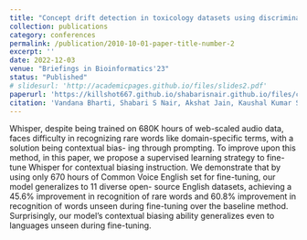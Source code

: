 ```yaml
---
title: "Concept drift detection in toxicology datasets using discriminative subgraph-based drift detector"
collection: publications
category: conferences
permalink: /publication/2010-10-01-paper-title-number-2
excerpt: ''
date: 2022-12-03
venue: "Briefings in Bioinformatics'23"
status: "Published"
# slidesurl: 'http://academicpages.github.io/files/slides2.pdf'
paperurl: 'https://killshot667.github.io/shabarisnair.github.io/files/concept.pdf'
citation: 'Vandana Bharti, Shabari S Nair, Akshat Jain, Kaushal Kumar Shukla, Bhaskar Biswas'
---
```


Whisper, despite being trained on 680K hours of web-scaled audio data, faces difficulty in recognizing rare words like domain-specific terms, with a solution being contextual bias- ing through prompting. To improve upon this method, in this
paper, we propose a supervised learning strategy to fine-tune Whisper for contextual biasing instruction. We demonstrate that by using only 670 hours of Common Voice English set for fine-tuning, our model generalizes to 11 diverse open- source English datasets, achieving a 45.6% improvement in recognition of rare words and 60.8% improvement in recognition of words unseen during fine-tuning over the baseline method. Surprisingly, our model’s contextual biasing ability generalizes even to languages unseen during fine-tuning.